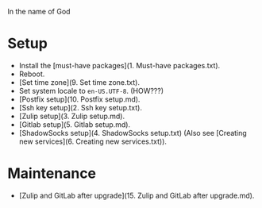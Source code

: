 In the name of God

# Setup

-  Install the [must-have packages](1. Must-have packages.txt).
-  Reboot.
-  [Set time zone](9. Set time zone.txt).
-  Set system locale to `en-US.UTF-8`. (HOW???)
-  [Postfix setup](10. Postfix setup.md).
-  [Ssh key setup](2. Ssh key setup.txt).
-  [Zulip setup](3. Zulip setup.md).
-  [Gitlab setup](5. Gitlab setup.md).
-  [ShadowSocks setup](4. ShadowSocks setup.txt) (Also see [Creating new services](6. Creating new services.txt)).

# Maintenance

-  [Zulip and GitLab after upgrade](15. Zulip and GitLab after upgrade.md).